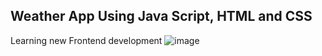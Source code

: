 ## **Weather App Using Java Script, HTML and CSS**
Learning new Frontend development
![image](https://github.com/user-attachments/assets/a172889f-f5b9-42ac-a728-10973dbfd254)
